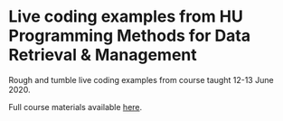 # Live coding examples from HU Programming Methods for Data Retrieval & Management

Rough and tumble live coding examples from course taught 12-13 June 2020.

Full course materials available [here](https://brave-pasteur-c09ffa.netlify.app/).